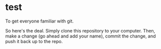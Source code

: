 test
====

To get everyone familiar with git.

So here's the deal. Simply clone this repository to your computer. Then, make a change (go ahead and add your name), commit the change, and push it back up to the repo.
